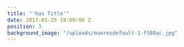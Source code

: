 ```yaml
---
title: "'has Title'"
date: 2017-01-25 19:09:00 Z
position: 3
background_image: "/uploads/maxresdefault-1-f580ac.jpg"
---
```


